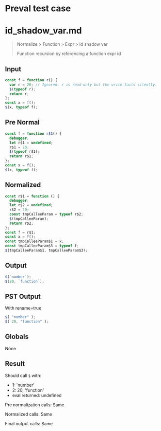 # Preval test case

# id_shadow_var.md

> Normalize > Function > Expr > Id shadow var
>
> Function recursion by referencing a function expr id

## Input

`````js filename=intro
const f = function r() {
  var r = 20; // Ignored. r is read-only but the write fails silently.
  $(typeof r);
  return r;
};
const x = f();
$(x, typeof f);
`````

## Pre Normal


`````js filename=intro
const f = function r$1() {
  debugger;
  let r$1 = undefined;
  r$1 = 20;
  $(typeof r$1);
  return r$1;
};
const x = f();
$(x, typeof f);
`````

## Normalized


`````js filename=intro
const r$1 = function () {
  debugger;
  let r$2 = undefined;
  r$2 = 20;
  const tmpCalleeParam = typeof r$2;
  $(tmpCalleeParam);
  return r$2;
};
const f = r$1;
const x = f();
const tmpCalleeParam$1 = x;
const tmpCalleeParam$3 = typeof f;
$(tmpCalleeParam$1, tmpCalleeParam$3);
`````

## Output


`````js filename=intro
$(`number`);
$(20, `function`);
`````

## PST Output

With rename=true

`````js filename=intro
$( "number" );
$( 20, "function" );
`````

## Globals

None

## Result

Should call `$` with:
 - 1: 'number'
 - 2: 20, 'function'
 - eval returned: undefined

Pre normalization calls: Same

Normalized calls: Same

Final output calls: Same
